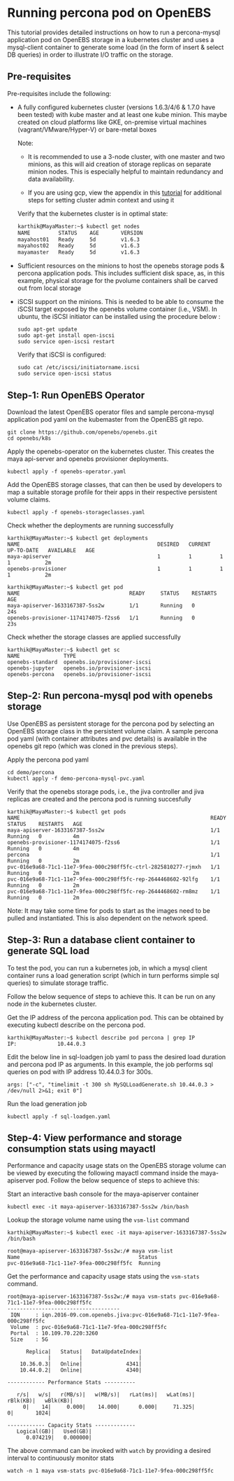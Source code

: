 # Running percona pod on OpenEBS

This tutorial provides detailed instructions on how to run a percona-mysql 
application pod on OpenEBS storage in a kubernetes cluster and uses a mysql-client
container to generate some load (in the form of insert & select DB queries) in 
order to illustrate I/O traffic on the storage. 

## Pre-requisites

Pre-requisites include the following: 

- A fully configured kubernetes cluster (versions 1.6.3/4/6 & 1.7.0 have been 
tested) with kube master and at least one kube minion. This maybe created on 
cloud platforms like GKE, on-premise virtual machines (vagrant/VMware/Hyper-V) 
or bare-metal boxes

  Note: 

  - It is recommended to use a 3-node cluster, with one master and two minions, 
  as this will aid creation of storage replicas on separate  minion nodes. This 
  is especially helpful to maintain redundancy and data availability.

  - If you are using gcp, view the appendix in this 
  [tutorial](https://github.com/openebs/openebs/blob/master/k8s/hyperconverged/tutorial-configure-openebs-gke.md)
  for additional steps for setting cluster admin context and using it 
  
  Verify that the kubernetes cluster is in optimal state: 
  
  ```bash
  karthik@MayaMaster:~$ kubectl get nodes
  NAME         STATUS    AGE       VERSION
  mayahost01   Ready     5d        v1.6.3
  mayahost02   Ready     5d        v1.6.3
  mayamaster   Ready     5d        v1.6.3
  ```
  
- Sufficient resources on the minions to host the openebs storage pods & percona
application pods. This includes sufficient disk space, as, in this example, 
physical storage for the pvolume containers shall be carved out from local storage

- iSCSI support on the minions. This is needed to be able to consume the iSCSI 
target exposed by the openebs volume container (i.e., VSM). In ubuntu, the iSCSI
initiator can be installed using the procedure below : 
  
  ```
  sudo apt-get update
  sudo apt-get install open-iscsi
  sudo service open-iscsi restart
  ```

  Verify that iSCSI is configured: 
  
  ```
  sudo cat /etc/iscsi/initiatorname.iscsi
  sudo service open-iscsi status
  ```

## Step-1: Run OpenEBS Operator

Download the latest OpenEBS operator files and sample percona-mysql application 
pod yaml on the kubemaster from the OpenEBS git repo.

```
git clone https://github.com/openebs/openebs.git
cd openebs/k8s
```

Apply the openebs-operator on the kubernetes cluster. This creates the maya 
api-server and openebs provisioner deployments.

```
kubectl apply -f openebs-operator.yaml
```

Add the OpenEBS storage classes, that can then be used by developers to map a 
suitable storage profile for their apps in their respective persistent volume 
claims.

```
kubectl apply -f openebs-storageclasses.yaml
```

Check whether the deployments are running successfully

```
karthik@MayaMaster:~$ kubectl get deployments
NAME                                            DESIRED   CURRENT   UP-TO-DATE   AVAILABLE   AGE
maya-apiserver                                  1         1         1            1           2m
openebs-provisioner                             1         1         1            1           2m

``` 

```
karthik@MayaMaster:~$ kubectl get pod
NAME                                   READY     STATUS    RESTARTS   AGE
maya-apiserver-1633167387-5ss2w        1/1       Running   0          24s
openebs-provisioner-1174174075-f2ss6   1/1       Running   0          23s
```

Check whether the storage classes are applied successfully

```
karthik@MayaMaster:~$ kubectl get sc
NAME              TYPE
openebs-standard  openebs.io/provisioner-iscsi
openebs-jupyter   openebs.io/provisioner-iscsi
openebs-percona   openebs.io/provisioner-iscsi
```

## Step-2: Run percona-mysql pod with openebs storage

Use OpenEBS as persistent storage for the percona pod by selecting an OpenEBS 
storage class in the persistent volume claim. A sample percona pod yaml (with 
container attributes and pvc details) is available in the openebs git repo (which
was cloned in the previous steps).

Apply the percona pod yaml 

```
cd demo/percona
kubectl apply -f demo-percona-mysql-pvc.yaml
```

Verify that the openebs storage pods, i.e., the jiva controller and jiva replicas
are created and the percona pod is running succesfully

```
karthik@MayaMaster:~$ kubectl get pods
NAME                                                             READY     STATUS    RESTARTS   AGE
maya-apiserver-1633167387-5ss2w                                  1/1       Running   0          4m
openebs-provisioner-1174174075-f2ss6                             1/1       Running   0          4m
percona                                                          1/1       Running   0          2m
pvc-016e9a68-71c1-11e7-9fea-000c298ff5fc-ctrl-2825810277-rjmxh   1/1       Running   0          2m
pvc-016e9a68-71c1-11e7-9fea-000c298ff5fc-rep-2644468602-92lfg    1/1       Running   0          2m
pvc-016e9a68-71c1-11e7-9fea-000c298ff5fc-rep-2644468602-rm8mz    1/1       Running   0          2m
```

Note: It may take some time for pods to start as the images need to be pulled and
instantiated. This is also dependent on the network speed.

## Step-3: Run a database client container to generate SQL load 

To test the pod, you can run a kubernetes job, in which a mysql client container
runs a load generation script (which in turn performs simple sql queries) to 
simulate storage traffic. 

Follow the below sequence of steps to achieve this. It can be run on any node 
_in_ the kubernetes cluster. 

Get the IP address of the percona application pod. This can be obtained by executing
kubectl describe on the percona pod.

```
karthik@MayaMaster:~$ kubectl describe pod percona | grep IP
IP:             10.44.0.3
```

Edit the below line in sql-loadgen job yaml to pass the desired load duration and
percona pod IP as arguments. In this example, the job performs sql queries on pod 
with IP address 10.44.0.3 for 300s.

```
args: ["-c", "timelimit -t 300 sh MySQLLoadGenerate.sh 10.44.0.3 > /dev/null 2>&1; exit 0"]
```

Run the load generation job

```
kubectl apply -f sql-loadgen.yaml
```

## Step-4: View performance and storage consumption stats using mayactl 

Performance and capacity usage stats on the OpenEBS storage volume can be viewed
by executing the following mayactl command inside the maya-apiserver pod. Follow 
the below sequence of steps to achieve this:

Start an interactive bash console for the maya-apiserver container  

```
kubectl exec -it maya-apiserver-1633167387-5ss2w /bin/bash
```

Lookup the storage volume name using the ```vsm-list``` command

```
karthik@MayaMaster:~$ kubectl exec -it maya-apiserver-1633167387-5ss2w /bin/bash

root@maya-apiserver-1633167387-5ss2w:/# maya vsm-list
Name                                      Status
pvc-016e9a68-71c1-11e7-9fea-000c298ff5fc  Running
```

Get the performance and capacity usage stats using the ```vsm-stats``` command.  

```
root@maya-apiserver-1633167387-5ss2w:/# maya vsm-stats pvc-016e9a68-71c1-11e7-9fea-000c298ff5fc
------------------------------------
 IQN     : iqn.2016-09.com.openebs.jiva:pvc-016e9a68-71c1-11e7-9fea-000c298ff5fc
 Volume  : pvc-016e9a68-71c1-11e7-9fea-000c298ff5fc
 Portal  : 10.109.70.220:3260
 Size    : 5G

      Replica|   Status|   DataUpdateIndex|
             |         |                  |
    10.36.0.3|   Online|              4341|
    10.44.0.2|   Online|              4340|

------------ Performance Stats ----------

   r/s|   w/s|   r(MB/s)|   w(MB/s)|   rLat(ms)|   wLat(ms)|   rBlk(KB)|   wBlk(KB)|
     0|    14|     0.000|    14.000|      0.000|     71.325|          0|       1024|

------------ Capacity Stats -------------
   Logical(GB)|   Used(GB)| 
      0.074219|   0.000000|

```
The above command can be invoked with ```watch``` by providing a desired interval 
to continuously monitor stats

```
watch -n 1 maya vsm-stats pvc-016e9a68-71c1-11e7-9fea-000c298ff5fc
```
